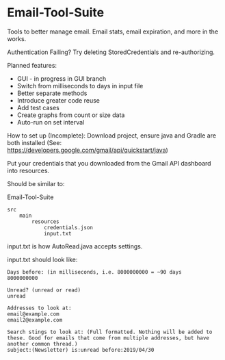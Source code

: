 # Email-Tool-Suite
Tools to better manage email. Email stats, email expiration, and more in the works.


Authentication Failing?
Try deleting StoredCredentials and re-authorizing.

Planned features:
* GUI - in progress in GUI branch
* Switch from milliseconds to days in input file
* Better separate methods
* Introduce greater code reuse
* Add test cases
* Create graphs from count or size data
* Auto-run on set interval

How to set up (Incomplete):
Download project, ensure java and Gradle are both installed (See: https://developers.google.com/gmail/api/quickstart/java)

Put your credentials that you downloaded from the Gmail API dashboard into resources.

Should be similar to:

Email-Tool-Suite
    
    src
        main
            resources
                credentials.json
                input.txt

input.txt is how AutoRead.java accepts settings.

input.txt should look like:

    Days before: (in milliseconds, i.e. 8000000000 = ~90 days
    8000000000

    Unread? (unread or read)
    unread

    Addresses to look at:
    email@example.com
    email2@example.com

    Search stings to look at: (Full formatted. Nothing will be added to these. Good for emails that come from multiple addresses, but have another common thread.)
    subject:(Newsletter) is:unread before:2019/04/30



